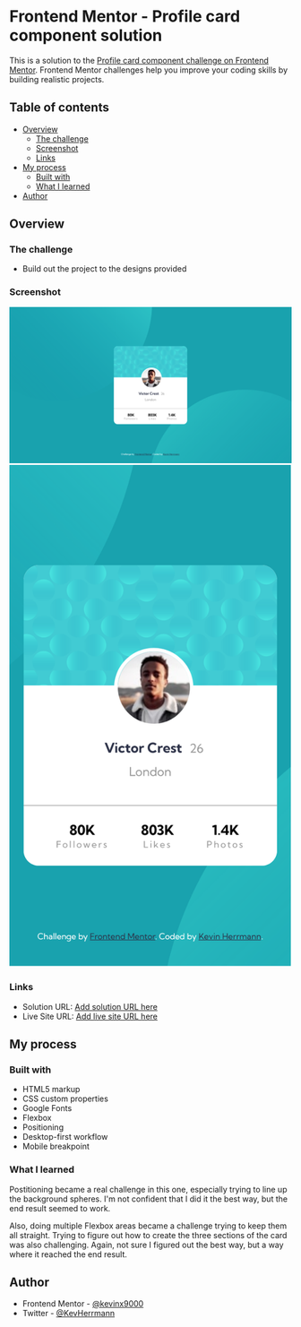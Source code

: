 # Frontend Mentor - Profile card component solution

This is a solution to the [Profile card component challenge on Frontend Mentor](https://www.frontendmentor.io/challenges/profile-card-component-cfArpWshJ). Frontend Mentor challenges help you improve your coding skills by building realistic projects. 

## Table of contents

- [Overview](#overview)
  - [The challenge](#the-challenge)
  - [Screenshot](#screenshot)
  - [Links](#links)
- [My process](#my-process)
  - [Built with](#built-with)
  - [What I learned](#what-i-learned)
- [Author](#author)

## Overview

### The challenge

- Build out the project to the designs provided

### Screenshot

![My Desktop Screenshot](my-desktop-screenshot.png)
![My Mobile Screenshot](my-mobile-screenshot.png)


### Links

- Solution URL: [Add solution URL here](https://your-solution-url.com)
- Live Site URL: [Add live site URL here](https://your-live-site-url.com)

## My process

### Built with

- HTML5 markup
- CSS custom properties
- Google Fonts
- Flexbox
- Positioning
- Desktop-first workflow
- Mobile breakpoint

### What I learned

Postitioning became a real challenge in this one, especially trying to line up the background spheres. I'm not confident that I did it the best way, but the end result seemed to work.

Also, doing multiple Flexbox areas became a challenge trying to keep them all straight. Trying to figure out how to create the three sections of the card was also challenging. Again, not sure I figured out the best way, but a way where it reached the end result.

## Author

- Frontend Mentor - [@kevinx9000](https://www.frontendmentor.io/profile/kevinx9000)
- Twitter - [@KevHerrmann](https://www.twitter.com/KevHerrmann)
